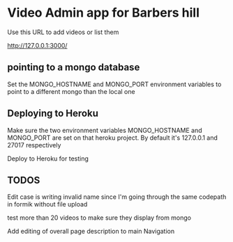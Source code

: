 # Video Admin app for Barbers hill

Use this URL to add videos or list them

<http://127.0.0.1:3000/>

## pointing to a mongo database

Set the MONGO_HOSTNAME and MONGO_PORT environment variables to point to a different mongo than the local one

## Deploying to Heroku

Make sure the two environment variables MONGO_HOSTNAME and MONGO_PORT are set on that heroku project. By default it's 127.0.0.1 and 27017 respectively

Deploy to Heroku for testing

## TODOS

Edit case is writing invalid name since I'm going through the same codepath in formik without file upload

test more than 20 videos to make sure they display from mongo

Add editing of overall page description to main Navigation
